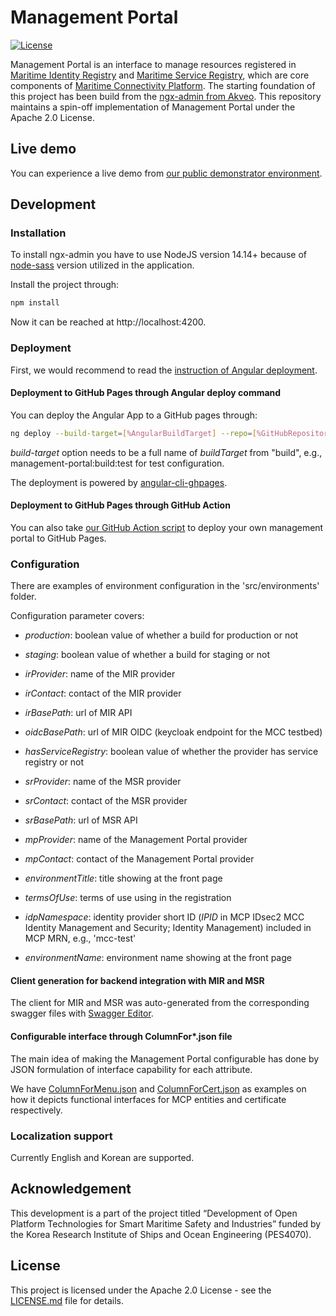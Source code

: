 # Management Portal

[![License](https://img.shields.io/badge/License-Apache_2.0-blue.svg)](https://opensource.org/licenses/Apache-2.0)

Management Portal is an interface to manage resources registered in [Maritime Identity Registry](https://github.com/maritimeconnectivity/IdentityRegistry) and [Maritime Service Registry](https://github.com/maritimeconnectivity/ServiceRegistry), which are core components of [Maritime Connectivity Platform](https://maritimeconnectivity.net/). The starting foundation of this project has been build from the [ngx-admin from Akveo](https://github.com/akveo/ngx-admin). This repository maintains a spin-off implementation of Management Portal under the Apache 2.0 License.

## Live demo
You can experience a live demo from [our public demonstrator environment](https://management.maritimeconnectivity.net).


## Development
### Installation
To install ngx-admin you have to use NodeJS version 14.14+ because of [node-sass](https://github.com/sass/node-sass) version utilized in the application.

Install the project through:

```bash
npm install
```

Now it can be reached at  http://localhost:4200.

### Deployment
First, we would recommend to read the [instruction of Angular deployment](https://angular.io/guide/deployment).

#### Deployment to GitHub Pages through Angular deploy command
You can deploy the Angular App to a GitHub pages through:

```bash
ng deploy --build-target=[%AngularBuildTarget] --repo=[%GitHubRepositoryURL] --cname=[%TargetURL]
```

*build-target* option needs to be a full name of *buildTarget* from "build", e.g., management-portal:build:test for test configuration.

The deployment is powered by [angular-cli-ghpages](https://github.com/angular-schule/angular-cli-ghpages).

#### Deployment to GitHub Pages through GitHub Action
You can also take [our GitHub Action script](https://github.com/maritimeconnectivity/ManagementPortal/blob/main/.github/workflows/main.yml) to deploy your own management portal to GitHub Pages.

### Configuration
There are examples of environment configuration in the 'src/environments' folder.

Configuration parameter covers:

* *production*: boolean value of whether a build for production or not

* *staging*: boolean value of whether a build for staging or not

* *irProvider*: name of the MIR provider

* *irContact*: contact of the MIR provider

* *irBasePath*: url of MIR API

* *oidcBasePath*: url of MIR OIDC (keycloak endpoint for the MCC testbed)

* *hasServiceRegistry*: boolean value of whether the provider has service registry or not

* *srProvider*: name of the MSR provider

* *srContact*: contact of the MSR provider

* *srBasePath*: url of MSR API

* *mpProvider*: name of the Management Portal provider

* *mpContact*: contact of the Management Portal provider

* *environmentTitle*: title showing at the front page

* *termsOfUse*: terms of use using in the registration

* *idpNamespace*: identity provider short ID (*IPID* in MCP IDsec2 MCC Identity Management and Security; Identity Management) included in MCP MRN, e.g., 'mcc-test'

* *environmentName*: environment name showing at the front page

#### Client generation for backend integration with MIR and MSR
The client for MIR and MSR was auto-generated from the corresponding swagger files with [Swagger Editor](https://editor.swagger.io/).

#### Configurable interface through ColumnFor*.json file
The main idea of making the Management Portal configurable has done by JSON formulation of interface capability for each attribute.

We have [ColumnForMenu.json](https://github.com/maritimeconnectivity/ManagementPortal/blob/main/src/app/shared/models/columnForMenu.ts) and [ColumnForCert.json](https://github.com/maritimeconnectivity/ManagementPortal/blob/main/src/app/shared/models/columnForCertificate.ts) as examples on how it depicts functional interfaces for MCP entities and certificate respectively.

### Localization support
Currently English and Korean are supported.

## Acknowledgement
This development is a part of the project titled “Development of Open Platform Technologies for Smart Maritime Safety and Industries” funded by the Korea Research Institute of Ships and Ocean Engineering (PES4070).

## License
This project is licensed under the Apache 2.0 License - see the [LICENSE.md](LICENSE.md) file for details.
